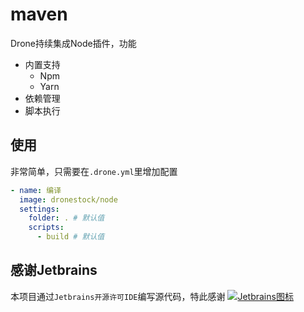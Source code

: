 # maven

Drone持续集成Node插件，功能

- 内置支持
  - Npm
  - Yarn
- 依赖管理
- 脚本执行

## 使用

非常简单，只需要在`.drone.yml`里增加配置

```yaml
- name: 编译
  image: dronestock/node
  settings:
    folder: . # 默认值
    scripts:
      - build # 默认值
```

## 感谢Jetbrains

本项目通过`Jetbrains开源许可IDE`编写源代码，特此感谢
[![Jetbrains图标](https://resources.jetbrains.com/storage/products/company/brand/logos/jb_beam.png)](https://www.jetbrains.com/?from=dronestock/node)
